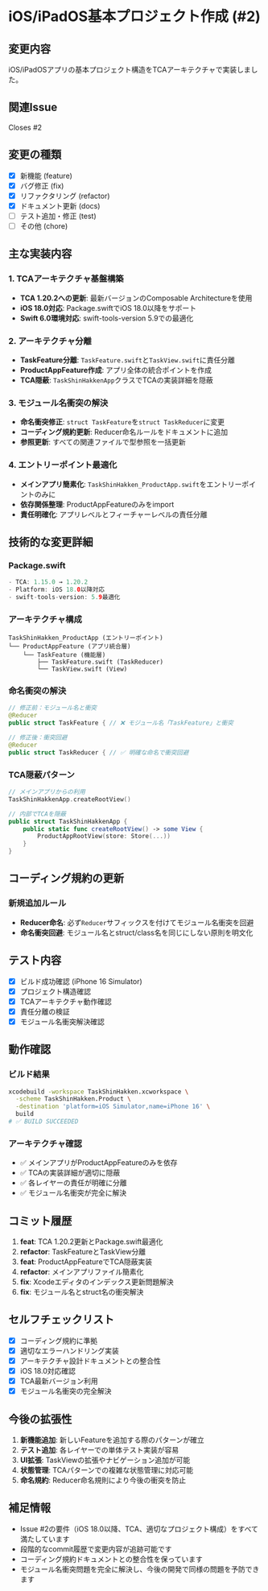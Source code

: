 # iOS/iPadOS基本プロジェクト作成 (#2)

## 変更内容
iOS/iPadOSアプリの基本プロジェクト構造をTCAアーキテクチャで実装しました。

## 関連Issue
Closes #2

## 変更の種類
- [x] 新機能 (feature)
- [x] バグ修正 (fix)
- [x] リファクタリング (refactor)
- [x] ドキュメント更新 (docs)
- [ ] テスト追加・修正 (test)
- [ ] その他 (chore)

## 主な実装内容

### 1. TCAアーキテクチャ基盤構築
- **TCA 1.20.2への更新**: 最新バージョンのComposable Architectureを使用
- **iOS 18.0対応**: Package.swiftでiOS 18.0以降をサポート
- **Swift 6.0環境対応**: swift-tools-version 5.9での最適化

### 2. アーキテクチャ分離
- **TaskFeature分離**: `TaskFeature.swift`と`TaskView.swift`に責任分離
- **ProductAppFeature作成**: アプリ全体の統合ポイントを作成
- **TCA隠蔽**: `TaskShinHakkenApp`クラスでTCAの実装詳細を隠蔽

### 3. モジュール名衝突の解決
- **命名衝突修正**: `struct TaskFeature`を`struct TaskReducer`に変更
- **コーディング規約更新**: Reducer命名ルールをドキュメントに追加
- **参照更新**: すべての関連ファイルで型参照を一括更新

### 4. エントリーポイント最適化
- **メインアプリ簡素化**: `TaskShinHakken_ProductApp.swift`をエントリーポイントのみに
- **依存関係整理**: ProductAppFeatureのみをimport
- **責任明確化**: アプリレベルとフィーチャーレベルの責任分離

## 技術的な変更詳細

### Package.swift
```swift
- TCA: 1.15.0 → 1.20.2
- Platform: iOS 18.0以降対応
- swift-tools-version: 5.9最適化
```

### アーキテクチャ構成
```
TaskShinHakken_ProductApp (エントリーポイント)
└── ProductAppFeature (アプリ統合層)
    └── TaskFeature (機能層)
        ├── TaskFeature.swift (TaskReducer)
        └── TaskView.swift (View)
```

### 命名衝突の解決
```swift
// 修正前：モジュール名と衝突
@Reducer
public struct TaskFeature { // ❌ モジュール名「TaskFeature」と衝突

// 修正後：衝突回避
@Reducer
public struct TaskReducer { // ✅ 明確な命名で衝突回避
```

### TCA隠蔽パターン
```swift
// メインアプリからの利用
TaskShinHakkenApp.createRootView()

// 内部でTCAを隠蔽
public struct TaskShinHakkenApp {
    public static func createRootView() -> some View {
        ProductAppRootView(store: Store(...))
    }
}
```

## コーディング規約の更新

### 新規追加ルール
- **Reducer命名**: 必ず`Reducer`サフィックスを付けてモジュール名衝突を回避
- **命名衝突回避**: モジュール名とstruct/class名を同じにしない原則を明文化

## テスト内容
- [x] ビルド成功確認 (iPhone 16 Simulator)
- [x] プロジェクト構造確認
- [x] TCAアーキテクチャ動作確認
- [x] 責任分離の検証
- [x] モジュール名衝突解決確認

## 動作確認

### ビルド結果
```bash
xcodebuild -workspace TaskShinHakken.xcworkspace \
  -scheme TaskShinHakken.Product \
  -destination 'platform=iOS Simulator,name=iPhone 16' \
  build
# ✅ BUILD SUCCEEDED
```

### アーキテクチャ確認
- ✅ メインアプリがProductAppFeatureのみを依存
- ✅ TCAの実装詳細が適切に隠蔽
- ✅ 各レイヤーの責任が明確に分離
- ✅ モジュール名衝突が完全に解決

## コミット履歴
1. **feat**: TCA 1.20.2更新とPackage.swift最適化
2. **refactor**: TaskFeatureとTaskView分離
3. **feat**: ProductAppFeatureでTCA隠蔽実装  
4. **refactor**: メインアプリファイル簡素化
5. **fix**: Xcodeエディタのインデックス更新問題解決
6. **fix**: モジュール名とstruct名の衝突解決

## セルフチェックリスト
- [x] コーディング規約に準拠
- [x] 適切なエラーハンドリング実装
- [x] アーキテクチャ設計ドキュメントとの整合性
- [x] iOS 18.0対応確認
- [x] TCA最新バージョン利用
- [x] モジュール名衝突の完全解決

## 今後の拡張性
1. **新機能追加**: 新しいFeatureを追加する際のパターンが確立
2. **テスト追加**: 各レイヤーでの単体テスト実装が容易
3. **UI拡張**: TaskViewの拡張やナビゲーション追加が可能
4. **状態管理**: TCAパターンでの複雑な状態管理に対応可能
5. **命名規約**: Reducer命名規則により今後の衝突を防止

## 補足情報
- Issue #2の要件（iOS 18.0以降、TCA、適切なプロジェクト構成）をすべて満たしています
- 段階的なcommit履歴で変更内容が追跡可能です
- コーディング規約ドキュメントとの整合性を保っています
- モジュール名衝突問題を完全に解決し、今後の開発で同様の問題を予防できます 